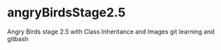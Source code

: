 # angryBirdsStage2.5
Angry Birds stage 2.5 with Class Inheritance and Images
git learning and gitbash
